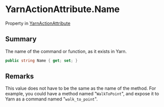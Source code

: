 # YarnActionAttribute.Name

Property in [YarnActionAttribute](api/csharp/yarn.unity.yarnactionattribute.md)

## Summary


The name of the command or function, as it exists in Yarn.


```csharp
public string Name { get; set; }
```

## Remarks


This value does not have to be the same as the name of the
method. For example, you could have a method named
"`WalkToPoint`", and expose it to Yarn as a command named
"`walk_to_point`".


